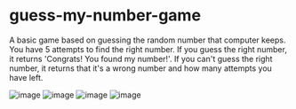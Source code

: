 # guess-my-number-game
A basic game based on guessing the random number that computer keeps.
You have 5 attempts to find the right number.
If you guess the right number, it returns 'Congrats! You found my number!'.
If you can't guess the right number, it returns that it's a wrong number and how many attempts you have left.

![image](https://github.com/arslansinem/guess-my-number-game/assets/117895601/d5a284f3-9b86-4a8e-8996-8da361c58f32)
![image](https://github.com/arslansinem/guess-my-number-game/assets/117895601/d7af05fb-b03f-4ea2-8682-67a6eae3f11b)
![image](https://github.com/arslansinem/guess-my-number-game/assets/117895601/b76085cb-f6aa-4fe1-b2b0-f7e57c9be15f)
![image](https://github.com/arslansinem/guess-my-number-game/assets/117895601/82208a11-4a4a-41a5-a55e-d4ce5bee2aef)
